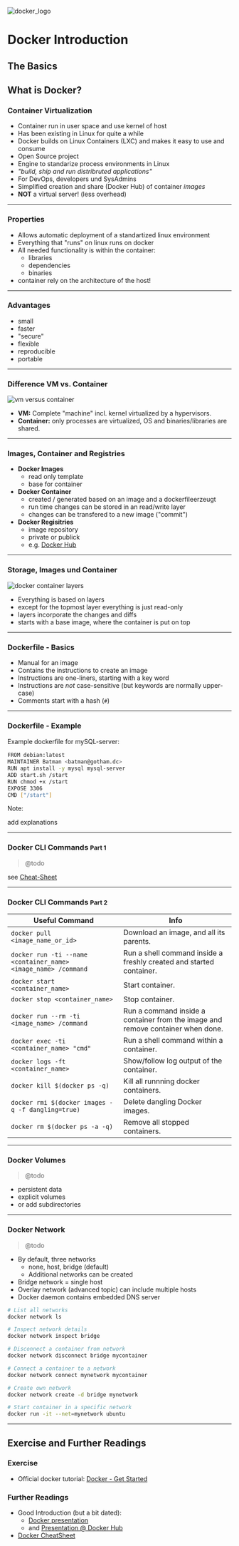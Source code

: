 ![docker_logo](./img/docker_logo.png)
# Docker Introduction

The Basics
---

## What is Docker?

### Container Virtualization

- Container run in user space and use kernel of host
- Has been existing in Linux for quite a while
- Docker builds on Linux Containers (LXC) and makes it easy to use and consume
- Open Source project
- Engine to standarize process environments in Linux
- *"build, ship and run distribruted applications"*
- For DevOps, developers und SysAdmins
- Simplified creation and share (Docker Hub) of container *images*
- **NOT** a virtual server! (less overhead)

---

### Properties

- Allows automatic deployment of a standartized linux environment
- Everything that "runs" on linux runs on docker
- All needed functionality is within the container:
  - libraries
  - dependencies
  - binaries
- container rely on the architecture of the host!

---

### Advantages

- small
- faster
- "secure"
- flexible
- reproducible
- portable

---

### Difference VM vs. Container

![vm versus container](./img/VMvsContainer.jpg)

- **VM:** Complete "machine" incl. kernel virtualized by a hypervisors.
- **Container:** only processes are virtualized, OS and binaries/libraries are shared.

---

### Images, Container and Registries

- **Docker Images**
  - read only template
  - base for container
- **Docker Container**
  - created / generated based on an image and a dockerfileerzeugt
  - run time changes can be stored in an read/write layer
  - changes can be transfered to a new image ("commit")
- **Docker Regisitries**
  - image repository
  - private or publick
  - e.g. [Docker Hub](https://hub.docker.com/)

---

### Storage, Images und Container

![docker container layers](.\img\DockerLayers_sml.jpg)

- Everything is based on layers
- except for the topmost layer everything is just read-only
- layers incorporate the changes and diffs
- starts with a base image, where the container is put on top

---

### Dockerfile - Basics

- Manual for an image
- Contains the instructions to create an image
- Instructions are one-liners, starting with a key word
- Instructions are *not* case-sensitive (but keywords are normally upper-case)
- Comments start with a hash (`#`)

---

### Dockerfile  - Example

Example dockerﬁle for mySQL-server:

```bash
FROM debian:latest
MAINTAINER Batman <batman@gotham.dc>
RUN apt install -y mysql mysql-server
ADD start.sh /start
RUN chmod +x /start
EXPOSE 3306
CMD ["/start"]
```

Note:

add explanations

---

### Docker CLI Commands <small>Part 1</small>

> @todo

see [Cheat-Sheet](./cheat-sheets/docker-commands-cheat-sheet.pdf)

---

### Docker CLI Commands <small>Part 2</small>

| Useful Command                                               | Info                                                         |
| ------------------------------------------------------------ | ------------------------------------------------------------ |
| `docker pull <image_name_or_id>`                             | Download an image, and all its parents.                      |
| `docker run -ti --name <container_name> <image_name> /command` | Run a shell command inside a freshly created and started container. |
| `docker start <container_name>`                              | Start container.                                             |
| `docker stop <container_name>`                               | Stop container.                                              |
| `docker run --rm -ti <image_name> /command`                  | Run a command inside a container from the image and remove container when done. |
| `docker exec -ti <container_name> "cmd"`                     | Run a shell command within a container.                      |
| `docker logs -ft <container_name>`                           | Show/follow log output of the container.                     |
| `docker kill $(docker ps -q)`                                | Kill all runnning docker containers.                         |
| `docker rmi $(docker images -q -f dangling=true)`            | Delete dangling Docker images.                               |
| `docker rm $(docker ps -a -q)`                               | Remove all stopped containers.                               |

---

### Docker Volumes

> @todo

- persistent data
- explicit volumes
- or add subdirectories

---

### Docker Network

> @todo

- By default, three networks
  - none, host, bridge (default)
  - Additional networks can be created
- Bridge network = single host
- Overlay network (advanced topic) can include multiple hosts
- Docker daemon contains embedded DNS server

```bash
# List all networks
docker network ls

# Inspect network details
docker network inspect bridge

# Disconnect a container from network
docker network disconnect bridge mycontainer

# Connect a container to a network
docker network connect mynetwork mycontainer

# Create own network
docker network create -d bridge mynetwork

# Start container in a specific network
docker run -it --net=mynetwork ubuntu
```

---

## Exercise and Further Readings

### Exercise

- Official docker tutorial: [Docker - Get Started](https://docs.docker.com/get-started/)

### Further Readings

- Good Introduction (but a bit dated):
  - [Docker presentation](http://theodorosploumis.github.io/docker-presentation/#/)
  - and [Presentation @ Docker Hub](https://hub.docker.com/r/tplcom/docker-presentation)
- [Docker CheatSheet](https://www.jrebel.com/blog/docker-commands-cheat-sheet)
